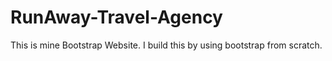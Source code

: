 # RunAway-Travel-Agency
This is mine Bootstrap Website. 
I build this by using bootstrap from scratch.
